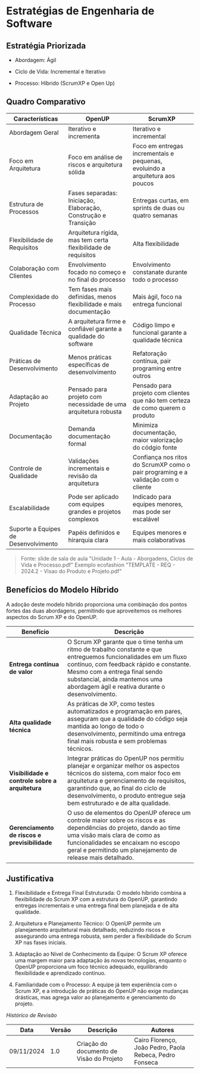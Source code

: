 # Estratégias de Engenharia de Software

## Estratégia Priorizada

* Abordagem: Ágil

* Ciclo de Vida: Incremental e Iterativo

* Processo: Híbrido (ScrumXP e Open Up)

## Quadro Comparativo

| Características | OpenUP | ScrumXP | 
| ---------- | ----------- | -------------- | 
| Abordagem Geral  | Iterativo e incrementa | Iterativo e incremental |
| Foco em Arquitetura | Foco em análise de riscos e arquitetura sólida | Foco em entregas incrementais e pequenas, evoluindo a arquitetura aos poucos |
| Estrutura de Processos | Fases separadas: Iniciação, Elaboração, Construção e Transição | Entregas curtas, em sprints de duas ou quatro semanas |
| Flexibilidade de Requisitos | Arquitetura rígida, mas tem certa flexibilidade de requisitos | Alta flexibilidade |
| Colaboração com Clientes | Envolvimento focado no começo e no final do processo | Envolvimento constanate durante todo o processo |
| Complexidade do Processo | Tem fases mais definidas, menos flexibilidade e mais documentação | Mais ágil, foco na entrega funcional |
| Qualidade Técnica | A arquitetura firme e confiável garante a qualidade do software | Código limpo e funcional garante a qualidade técnica |
| Práticas de Desenvolvimento | Menos práticas específicas de desenvolvimento | Refatoração contínua, pair programing entre outros |
| Adaptação ao Projeto | Pensado para projeto com necessidade de uma arquitetura robusta | Pensado para projeto com clientes que não tem certeza de como querem o produto |
| Documentação | Demanda documentação formal | Minimiza documentação, maior valorização do códgio fonte |
| Controle de Qualidade | Validações incrementais e revisão da arquitetura | Confiança nos ritos do ScrumXP como o pair programing e a validação com o cliente |
| Escalabilidade  | Pode ser aplicado com equipes grandes e projetos complexos | Indicado para equipes menores, mas pode ser escalável |
| Suporte a Equipes de Desenvolvimento | Papéis definidos e hirarquia clara | Equipes menores e mais colaborativas |

> Fonte: slide de sala de aula "Unidade 1 - Aula - Aborgadens, Ciclos de Vida e Processo.pdf"
> Exemplo ecofashion "TEMPLATE - REQ - 2024.2 - Visao do Produto e Projeto.pdf"

## Benefícios do Modelo Híbrido

A adoção deste modelo híbrido proporciona uma combinação dos pontos fortes das duas abordagens, permitindo que aproveitemos os melhores aspectos do Scrum XP e do OpenUP.

| Benefício | Descrição |
| --------- | --------- |
| **Entrega contínua de valor** | O Scrum XP garante que o time tenha um ritmo de trabalho constante e que entreguemos funcionalidades em um fluxo contínuo, com feedback rápido e constante. Mesmo com a entrega final sendo substancial, ainda mantemos uma abordagem ágil e reativa durante o desenvolvimento. |
| **Alta qualidade técnica** | As práticas de XP, como testes automatizados e programação em pares, asseguram que a qualidade do código seja mantida ao longo de todo o desenvolvimento, permitindo uma entrega final mais robusta e sem problemas técnicos. |
| **Visibilidade e controle sobre a arquitetura** | Integrar práticas do OpenUP nos permitiu planejar e organizar melhor os aspectos técnicos do sistema, com maior foco em arquitetura e gerenciamento de requisitos, garantindo que, ao final do ciclo de desenvolvimento, o produto entregue seja bem estruturado e de alta qualidade. |
| **Gerenciamento de riscos e previsibilidade** | O uso de elementos do OpenUP oferece um controle maior sobre os riscos e as dependências do projeto, dando ao time uma visão mais clara de como as funcionalidades se encaixam no escopo geral e permitindo um planejamento de release mais detalhado. |

## Justificativa 
 
1. Flexibilidade e Entrega Final Estruturada: O modelo híbrido combina a flexibilidade do Scrum XP com a estrutura do OpenUP, garantindo entregas incrementais e uma entrega final bem planejada e de alta qualidade.

2. Arquitetura e Planejamento Técnico: O OpenUP permite um planejamento arquitetural mais detalhado, reduzindo riscos e assegurando uma entrega robusta, sem perder a flexibilidade do Scrum XP nas fases iniciais.

3. Adaptação ao Nível de Conhecimento da Equipe: O Scrum XP oferece uma margem maior para adaptação às novas tecnologias, enquanto o OpenUP proporciona um foco técnico adequado, equilibrando flexibilidade e aprendizado contínuo.

4. Familiaridade com o Processo: A equipe já tem experiência com o Scrum XP, e a introdução de práticas do OpenUP não exige mudanças drásticas, mas agrega valor ao planejamento e gerenciamento do projeto.




*Histórico de Revisão*

| Data | Versão | Descrição | Autores |
| ---------- | ----------- | -------------- | -------------- |
| 09/11/2024 | 1.0 | Criação do documento de Visão do Projeto | Cairo Florenço, João Pedro, Paola Rebeca, Pedro Fonseca |

